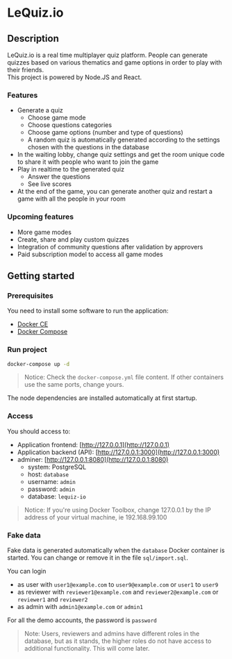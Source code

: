 # LeQuiz.io

## Description
LeQuiz.io is a real time multiplayer quiz platform. People can generate quizzes based on various thematics and game options in order to play with their friends.  
This project is powered by Node.JS and React.

### Features

- Generate a quiz
    - Choose game mode
    - Choose questions categories
    - Choose game options (number and type of questions)
    - A random quiz is automatically generated according to the settings chosen with the questions in the database
- In the waiting lobby, change quiz settings and get the room unique code to share it with people who want to join the game
- Play in realtime to the generated quiz
    - Answer the questions
    - See live scores
- At the end of the game, you can generate another quiz and restart a game with all the people in your room

### Upcoming features

- More game modes
- Create, share and play custom quizzes
- Integration of community questions after validation by approvers
- Paid subscription model to access all game modes

## Getting started

### Prerequisites

You need to install some software to run the application:

- [Docker CE](https://www.docker.com/community-edition)
- [Docker Compose](https://docs.docker.com/compose/install)

### Run project

```bash
docker-compose up -d
```
> Notice: Check the `docker-compose.yml` file content. If other containers use the same ports, change yours.

The node dependencies are installed automatically at first startup.

### Access

You should access to:

- Application frontend: [http://127.0.0.1](http://127.0.0.1)
- Application backend (API): [http://127.0.0.1:3000](http://127.0.0.1:3000)
- adminer: [http://127.0.0.1:8080](http://127.0.0.1:8080)
  - system: PostgreSQL
  - host: `database`
  - username: `admin`
  - password: `admin`
  - database: `lequiz-io`
  
> Notice: If you're using Docker Toolbox, change 127.0.0.1 by the IP address of your virtual machine, ie 192.168.99.100

### Fake data

Fake data is generated automatically when the `database` Docker container is started. You can change or remove it in the file `sql/import.sql`.

You can login

- as user with `user1@example.com` to `user9@example.com` or `user1` to `user9`
- as reviewer with `reviewer1@example.com` and `reviewer2@example.com` or `reviewer1` and `reviewer2`
- as admin with `admin1@example.com` or `admin1`
  
For all the demo accounts, the password is `password`

> Note: Users, reviewers and admins have different roles in the database, but as it stands, the higher roles do not have access to additional functionality. This will come later.
